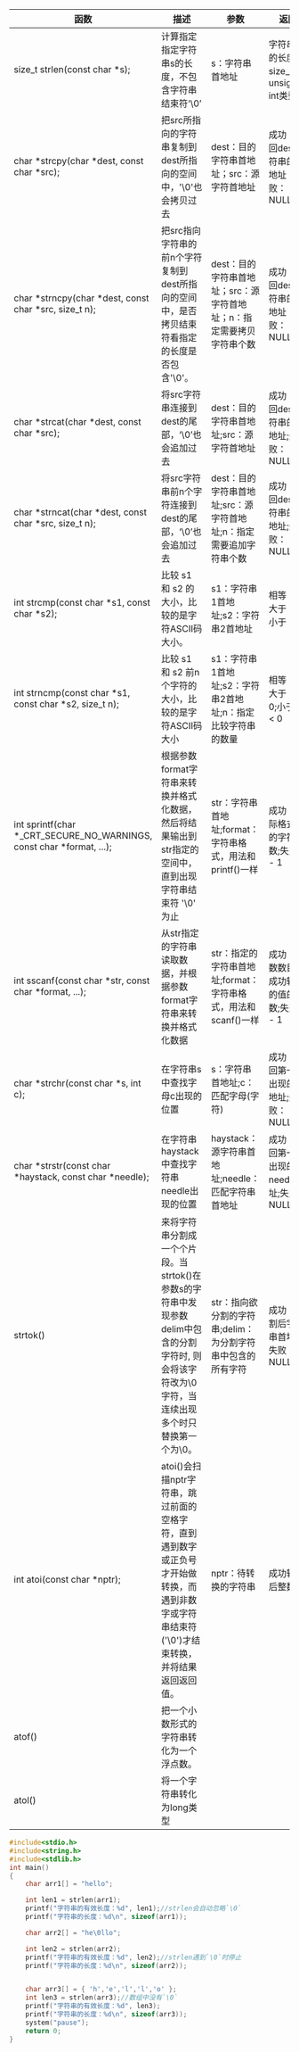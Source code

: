 
函数|描述|参数|返回
--|--|--|--
size_t strlen(const char *s);|计算指定指定字符串s的长度，不包含字符串结束符‘\0’|s：字符串首地址|字符串s的长度，size_t为unsigned int类型
char *strcpy(char *dest, const char *src);|把src所指向的字符串复制到dest所指向的空间中，'\0'也会拷贝过去|dest：目的字符串首地址；src：源字符首地址|成功：返回dest字符串的首地址；失败：NULL
char *strncpy(char *dest, const char *src, size_t n);|把src指向字符串的前n个字符复制到dest所指向的空间中，是否拷贝结束符看指定的长度是否包含'\0'。|	dest：目的字符串首地址；src：源字符首地址；n：指定需要拷贝字符串个数|	成功：返回dest字符串的首地址；失败：NULL
char *strcat(char *dest, const char *src);|将src字符串连接到dest的尾部，‘\0’也会追加过去|dest：目的字符串首地址;src：源字符首地址|成功：返回dest字符串的首地址;失败：NULL
char *strncat(char *dest, const char *src, size_t n);|将src字符串前n个字符连接到dest的尾部，‘\0’也会追加过去|dest：目的字符串首地址;src：源字符首地址;n：指定需要追加字符串个数|成功：返回dest字符串的首地址;失败：NULL
int strcmp(const char *s1, const char *s2);|比较 s1 和 s2 的大小，比较的是字符ASCII码大小。|s1：字符串1首地址;s2：字符串2首地址|	相等：0大于：>0小于：<0
int strncmp(const char *s1, const char *s2, size_t n);|比较 s1 和 s2 前n个字符的大小，比较的是字符ASCII码大小|s1：字符串1首地址;s2：字符串2首地址;n：指定比较字符串的数量|相等：0;大于： > 0;小于： < 0
int sprintf(char *_CRT_SECURE_NO_WARNINGS, const char *format, ...);|根据参数format字符串来转换并格式化数据，然后将结果输出到str指定的空间中，直到出现字符串结束符 '\0'  为止|str：字符串首地址;format：字符串格式，用法和printf()一样|成功：实际格式化的字符个数;失败： - 1
int sscanf(const char *str, const char *format, ...);|从str指定的字符串读取数据，并根据参数format字符串来转换并格式化数据|	str：指定的字符串首地址;format：字符串格式，用法和scanf()一样|	成功：参数数目，成功转换的值的个数;失败： - 1
char *strchr(const char *s, int c);|在字符串s中查找字母c出现的位置|s：字符串首地址;c：匹配字母(字符)|成功：返回第一次出现的c地址;失败：NULL
char *strstr(const char *haystack, const char *needle);|在字符串haystack中查找字符串needle出现的位置|haystack：源字符串首地址;needle：匹配字符串首地址|成功：返回第一次出现的needle地址;失败：NULL
strtok()|来将字符串分割成一个个片段。当strtok()在参数s的字符串中发现参数delim中包含的分割字符时, 则会将该字符改为\0 字符，当连续出现多个时只替换第一个为\0。|str：指向欲分割的字符串;delim：为分割字符串中包含的所有字符|成功：分割后字符串首地址;失败：NULL
int atoi(const char *nptr);|atoi()会扫描nptr字符串，跳过前面的空格字符，直到遇到数字或正负号才开始做转换，而遇到非数字或字符串结束符('\0')才结束转换，并将结果返回返回值。|nptr：待转换的字符串|成功转换后整数
atof()|把一个小数形式的字符串转化为一个浮点数。
atol()|将一个字符串转化为long类型





```c
#include<stdio.h>
#include<string.h>
#include<stdlib.h>
int main()
{
	char arr1[] = "hello";

	int len1 = strlen(arr1);
	printf("字符串的有效长度：%d", len1);//strlen会自动忽略`\0`
	printf("字符串的长度：%d\n", sizeof(arr1));

	char arr2[] = "he\0llo";

	int len2 = strlen(arr2);
	printf("字符串的有效长度：%d", len2);//strlen遇到`\0`时停止
	printf("字符串的长度：%d\n", sizeof(arr2));


	char arr3[] = { 'h','e','l','l','o' };
	int len3 = strlen(arr3);//数组中没有`\0`
	printf("字符串的有效长度：%d", len3);
	printf("字符串的长度：%d\n", sizeof(arr3));
	system("pause");
	return 0;
}
```